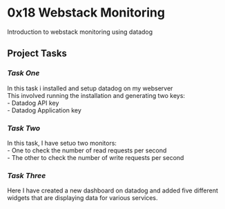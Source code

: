 # 0x18 Webstack Monitoring
Introduction to webstack monitoring using datadog

## Project Tasks

### _Task One_
In this task i installed and setup datadog on my webserver  
This involved running the installation and generating two keys:  
	- Datadog API key  
	- Datadog Application key  

### _Task Two_
In this task, I have setuo two monitors:  
	- One to check the number of read requests per second  
	- The other to check the number of write requests per second

### _Task Three_
Here I have created a new dashboard on datadog and added five different  
widgets that are displaying data for various services.
